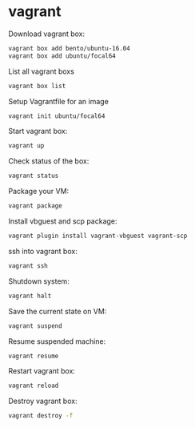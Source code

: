 # vagrant

Download vagrant box:
```bash
vagrant box add bento/ubuntu-16.04
vagrant box add ubuntu/focal64
```

List all vagrant boxs
```bash
vagrant box list
```

Setup Vagrantfile for an image
```bash
vagrant init ubuntu/focal64
```

Start vagrant box:
```bash
vagrant up
```

Check status of the box:
```bash
vagrant status
```

Package your VM:
```bash
vagrant package
```

Install vbguest and scp package:
```bash
vagrant plugin install vagrant-vbguest vagrant-scp
```

ssh into vagrant box:
```bash
vagrant ssh
```

Shutdown system:
```bash
vagrant halt
```

Save the current state on VM:
```bash
vagrant suspend
```

Resume suspended machine:
```bash
vagrant resume
```

Restart vagrant box:
```bash
vagrant reload
```

Destroy vagrant box:
```bash
vagrant destroy -f
```

